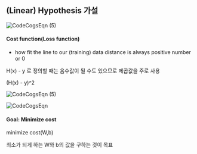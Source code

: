 ## (Linear) Hypothesis 가설

![CodeCogsEqn (5)](https://user-images.githubusercontent.com/62995632/93719366-151f8780-fbbd-11ea-9716-1a6b00b535b6.gif)


#### Cost function(Loss function)
- how fit the line to our (training) data
distance is always positive number or 0

H(x) - y 로 정의할 때는 음수값이 될 수도 있으므로 제곱값을 주로 사용

(H(x) - y)^2


![CodeCogsEqn (5)](https://user-images.githubusercontent.com/62995632/93719093-662e7c00-fbbb-11ea-9805-6a5063589840.gif)

![CodeCogsEqn](https://user-images.githubusercontent.com/62995632/93712521-5bf78800-fb91-11ea-8897-2533e31787c4.gif)

#### Goal: Minimize cost

minimize cost(W,b)

최소가 되게 하는 W와 b의 값을 구하는 것이 목표
